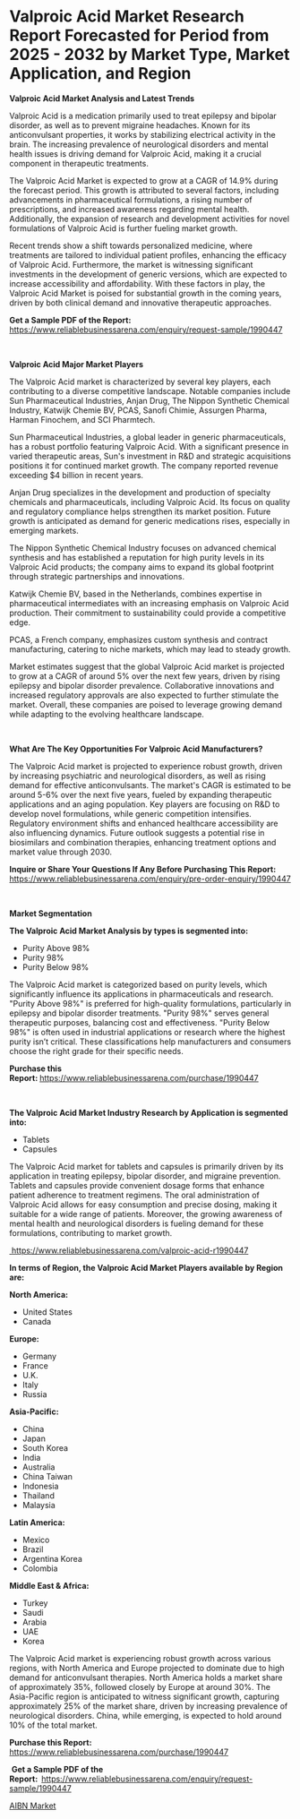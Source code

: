 <p><h1>Valproic Acid Market Research Report Forecasted for Period from 2025 -  2032 by Market Type, Market Application, and Region</h1></p><p><strong>Valproic Acid Market Analysis and Latest Trends</strong></p>
<p><p>Valproic Acid is a medication primarily used to treat epilepsy and bipolar disorder, as well as to prevent migraine headaches. Known for its anticonvulsant properties, it works by stabilizing electrical activity in the brain. The increasing prevalence of neurological disorders and mental health issues is driving demand for Valproic Acid, making it a crucial component in therapeutic treatments.</p><p>The Valproic Acid Market is expected to grow at a CAGR of 14.9% during the forecast period. This growth is attributed to several factors, including advancements in pharmaceutical formulations, a rising number of prescriptions, and increased awareness regarding mental health. Additionally, the expansion of research and development activities for novel formulations of Valproic Acid is further fueling market growth.</p><p>Recent trends show a shift towards personalized medicine, where treatments are tailored to individual patient profiles, enhancing the efficacy of Valproic Acid. Furthermore, the market is witnessing significant investments in the development of generic versions, which are expected to increase accessibility and affordability. With these factors in play, the Valproic Acid Market is poised for substantial growth in the coming years, driven by both clinical demand and innovative therapeutic approaches.</p></p>
<p><strong>Get a Sample PDF of the Report:&nbsp;</strong> <a href="https://www.reliablebusinessarena.com/enquiry/request-sample/1990447?utm_campaign=2805&utm_medium=2&utm_source=Github&utm_content=ia&utm_term=01042025&utm_id=valproic-acid">https://www.reliablebusinessarena.com/enquiry/request-sample/1990447</a></p>
<p>&nbsp;</p>
<p><strong>Valproic Acid Major Market Players</strong></p>
<p><p>The Valproic Acid market is characterized by several key players, each contributing to a diverse competitive landscape. Notable companies include Sun Pharmaceutical Industries, Anjan Drug, The Nippon Synthetic Chemical Industry, Katwijk Chemie BV, PCAS, Sanofi Chimie, Assurgen Pharma, Harman Finochem, and SCI Pharmtech.</p><p>Sun Pharmaceutical Industries, a global leader in generic pharmaceuticals, has a robust portfolio featuring Valproic Acid. With a significant presence in varied therapeutic areas, Sun's investment in R&D and strategic acquisitions positions it for continued market growth. The company reported revenue exceeding $4 billion in recent years.</p><p>Anjan Drug specializes in the development and production of specialty chemicals and pharmaceuticals, including Valproic Acid. Its focus on quality and regulatory compliance helps strengthen its market position. Future growth is anticipated as demand for generic medications rises, especially in emerging markets.</p><p>The Nippon Synthetic Chemical Industry focuses on advanced chemical synthesis and has established a reputation for high purity levels in its Valproic Acid products; the company aims to expand its global footprint through strategic partnerships and innovations.</p><p>Katwijk Chemie BV, based in the Netherlands, combines expertise in pharmaceutical intermediates with an increasing emphasis on Valproic Acid production. Their commitment to sustainability could provide a competitive edge.</p><p>PCAS, a French company, emphasizes custom synthesis and contract manufacturing, catering to niche markets, which may lead to steady growth.</p><p>Market estimates suggest that the global Valproic Acid market is projected to grow at a CAGR of around 5% over the next few years, driven by rising epilepsy and bipolar disorder prevalence. Collaborative innovations and increased regulatory approvals are also expected to further stimulate the market. Overall, these companies are poised to leverage growing demand while adapting to the evolving healthcare landscape.</p></p>
<p>&nbsp;</p>
<p><strong>What Are The Key Opportunities For Valproic Acid Manufacturers?</strong></p>
<p><p>The Valproic Acid market is projected to experience robust growth, driven by increasing psychiatric and neurological disorders, as well as rising demand for effective anticonvulsants. The market's CAGR is estimated to be around 5-6% over the next five years, fueled by expanding therapeutic applications and an aging population. Key players are focusing on R&D to develop novel formulations, while generic competition intensifies. Regulatory environment shifts and enhanced healthcare accessibility are also influencing dynamics. Future outlook suggests a potential rise in biosimilars and combination therapies, enhancing treatment options and market value through 2030.</p></p>
<p><strong>Inquire or Share Your Questions If Any Before Purchasing This Report:</strong> <a href="https://www.reliablebusinessarena.com/enquiry/pre-order-enquiry/1990447?utm_campaign=2805&utm_medium=2&utm_source=Github&utm_content=ia&utm_term=01042025&utm_id=valproic-acid">https://www.reliablebusinessarena.com/enquiry/pre-order-enquiry/1990447</a></p>
<p>&nbsp;</p>
<p><strong>Market Segmentation</strong></p>
<p><strong>The Valproic Acid Market Analysis by types is segmented into:</strong></p>
<p><ul><li>Purity Above 98%</li><li>Purity 98%</li><li>Purity Below 98%</li></ul></p>
<p><p>The Valproic Acid market is categorized based on purity levels, which significantly influence its applications in pharmaceuticals and research. "Purity Above 98%" is preferred for high-quality formulations, particularly in epilepsy and bipolar disorder treatments. "Purity 98%" serves general therapeutic purposes, balancing cost and effectiveness. "Purity Below 98%" is often used in industrial applications or research where the highest purity isn’t critical. These classifications help manufacturers and consumers choose the right grade for their specific needs.</p></p>
<p><strong>Purchase this Report:&nbsp;</strong><a href="https://www.reliablebusinessarena.com/purchase/1990447?utm_campaign=2805&utm_medium=2&utm_source=Github&utm_content=ia&utm_term=01042025&utm_id=valproic-acid">https://www.reliablebusinessarena.com/purchase/1990447</a></p>
<p>&nbsp;</p>
<p><strong>The Valproic Acid Market Industry Research by Application is segmented into:</strong></p>
<p><ul><li>Tablets</li><li>Capsules</li></ul></p>
<p><p>The Valproic Acid market for tablets and capsules is primarily driven by its application in treating epilepsy, bipolar disorder, and migraine prevention. Tablets and capsules provide convenient dosage forms that enhance patient adherence to treatment regimens. The oral administration of Valproic Acid allows for easy consumption and precise dosing, making it suitable for a wide range of patients. Moreover, the growing awareness of mental health and neurological disorders is fueling demand for these formulations, contributing to market growth.</p></p>
<p><a href="https://www.reliablebusinessarena.com/valproic-acid-r1990447?utm_campaign=2805&utm_medium=2&utm_source=Github&utm_content=ia&utm_term=01042025&utm_id=valproic-acid">&nbsp;https://www.reliablebusinessarena.com/valproic-acid-r1990447</a></p>
<p><strong>In terms of Region, the Valproic Acid Market Players available by Region are:</strong></p>
<p>
    <p> <strong> North America: </strong>
        <ul>
            <li>United States</li>
            <li>Canada</li>
        </ul>
        </p> 
    <p> <strong> Europe: </strong>
        <ul>
            <li>Germany</li>
            <li>France</li>
            <li>U.K.</li>
            <li>Italy</li>
            <li>Russia</li>
        </ul>
        </p> 
    <p> <strong> Asia-Pacific: </strong>
        <ul>
            <li>China</li>
            <li>Japan</li>
            <li>South Korea</li>
            <li>India</li>
            <li>Australia</li>
            <li>China Taiwan</li>
            <li>Indonesia</li>
            <li>Thailand</li>
            <li>Malaysia</li>
        </ul>
        </p> 
    <p> <strong> Latin America: </strong>
        <ul>
            <li>Mexico</li>
            <li>Brazil</li>
            <li>Argentina Korea</li>
            <li>Colombia</li>
        </ul>
        </p> 
    <p> <strong> Middle East & Africa: </strong>
        <ul>
            <li>Turkey</li>
            <li>Saudi</li>
            <li>Arabia</li>
            <li>UAE</li>
            <li>Korea</li>
        </ul>
    </p>
    </p>
<p><p>The Valproic Acid market is experiencing robust growth across various regions, with North America and Europe projected to dominate due to high demand for anticonvulsant therapies. North America holds a market share of approximately 35%, followed closely by Europe at around 30%. The Asia-Pacific region is anticipated to witness significant growth, capturing approximately 25% of the market share, driven by increasing prevalence of neurological disorders. China, while emerging, is expected to hold around 10% of the total market.</p></p>
<p><strong>Purchase this Report: </strong><a href="https://www.reliablebusinessarena.com/purchase/1990447?utm_campaign=2805&utm_medium=2&utm_source=Github&utm_content=ia&utm_term=01042025&utm_id=valproic-acid">https://www.reliablebusinessarena.com/purchase/1990447</a></p>
<p>&nbsp;<strong>Get a Sample PDF of the Report:&nbsp;&nbsp;</strong><a href="https://www.reliablebusinessarena.com/enquiry/request-sample/1990447?utm_campaign=2805&utm_medium=2&utm_source=Github&utm_content=ia&utm_term=01042025&utm_id=valproic-acid">https://www.reliablebusinessarena.com/enquiry/request-sample/1990447</a></p>
<p><strong></strong></p>
<p><p><a href="https://github.com/elitasvimal/Market-Research-Report-List-1/blob/main/aibn-market.md?utm_campaign=2805&utm_medium=2&utm_source=Github&utm_content=ia&utm_term=01042025&utm_id=valproic-acid">AIBN Market</a></p></p>